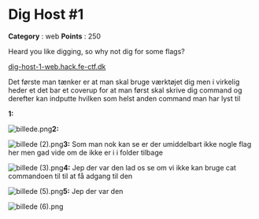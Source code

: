 # Dig Host #1

**Category** : web **Points** : 250

Heard you like digging, so why not dig for some flags?

[dig-host-1-web.hack.fe-ctf.dk](http://dig-host-1-web.hack.fe-ctf.dk)

Det første man tænker er at man skal bruge værktøjet dig men i virkelig heder et det bar et coverup for at man først skal skrive dig command og derefter kan indputte hvilken som helst anden command man har lyst til

**1:**

![billede.png](.attachments.42279/billede.png)**2:**

![billede (2).png](.attachments.42279/billede%20%282%29.png)**3:**  Som man nok kan se er der umiddelbart ikke nogle flag her men gad vide om de ikke er i i folder tilbage

![billede (3).png](.attachments.42279/billede%20%283%29.png)**4:** Jep der var den lad os se om vi ikke kan bruge cat commandoen til til at få adgang til den

![billede (5).png](.attachments.42279/billede%20%285%29.png)**5:** Jep der var den

![billede (6).png](.attachments.42279/billede%20%286%29.png)